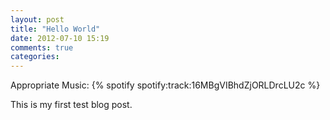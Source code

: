```yaml
---
layout: post
title: "Hello World"
date: 2012-07-10 15:19
comments: true
categories: 
---
```


Appropriate Music: {% spotify spotify:track:16MBgVIBhdZjORLDrcLU2c %}

This is my first test blog post.